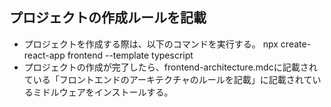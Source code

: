 ## プロジェクトの作成ルールを記載
- プロジェクトを作成する際は、以下のコマンドを実行する。
  npx create-react-app frontend --template typescript
- プロジェクトの作成が完了したら、frontend-architecture.mdcに記載されている「フロントエンドのアーキテクチャのルールを記載」に記載されているミドルウェアをインストールする。
